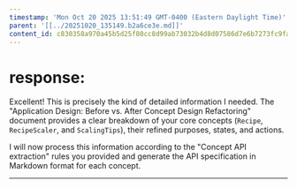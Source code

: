```yaml
---
timestamp: 'Mon Oct 20 2025 13:51:49 GMT-0400 (Eastern Daylight Time)'
parent: '[[../20251020_135149.b2a6ce3e.md]]'
content_id: c830358a970a45b5d25f80cc8d99ab73032b4d8d07586d7e6b7273fc9fa78e79
---
```


# response:

Excellent! This is precisely the kind of detailed information I needed. The "Application Design: Before vs. After Concept Design Refactoring" document provides a clear breakdown of your core concepts (`Recipe`, `RecipeScaler`, and `ScalingTips`), their refined purposes, states, and actions.

I will now process this information according to the "Concept API extraction" rules you provided and generate the API specification in Markdown format for each concept.

***
